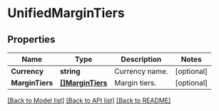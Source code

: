 # UnifiedMarginTiers

## Properties

Name | Type | Description | Notes
------------ | ------------- | ------------- | -------------
**Currency** | **string** | Currency name. | [optional] 
**MarginTiers** | [**[]MarginTiers**](MarginTiers.md) | Margin tiers. | [optional] 

[[Back to Model list]](../README.md#documentation-for-models) [[Back to API list]](../README.md#documentation-for-api-endpoints) [[Back to README]](../README.md)


